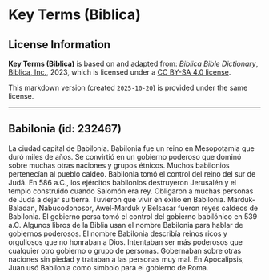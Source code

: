 # Key Terms (Biblica)

## License Information

**Key Terms (Biblica)** is based on and adapted from: _Biblica Bible Dictionary_, [Biblica, Inc.](https://www.biblica.com/), 2023, which is licensed under a [CC BY-SA 4.0 license](https://creativecommons.org/licenses/by-sa/4.0/legalcode.en).

This markdown version (created `2025-10-20`) is provided under the same license.



--------------------------------

## Babilonia (id: 232467)

La ciudad capital de Babilonia. Babilonia fue un reino en Mesopotamia que duró miles de años. Se convirtió en un gobierno poderoso que dominó sobre muchas otras naciones y grupos étnicos. Muchos babilonios pertenecían al pueblo caldeo. Babilonia tomó el control del reino del sur de Judá. En 586 a.C., los ejércitos babilonios destruyeron Jerusalén y el templo construido cuando Salomón era rey. Obligaron a muchas personas de Judá a dejar su tierra. Tuvieron que vivir en exilio en Babilonia. Marduk\-Baladan, Nabucodonosor, Awel\-Marduk y Belsasar fueron reyes caldeos de Babilonia. El gobierno persa tomó el control del gobierno babilónico en 539 a.C. Algunos libros de la Biblia usan el nombre Babilonia para hablar de gobiernos poderosos. El nombre Babilonia describía reinos ricos y orgullosos que no honraban a Dios. Intentaban ser más poderosos que cualquier otro gobierno o grupo de personas. Gobernaban sobre otras naciones sin piedad y trataban a las personas muy mal. En Apocalipsis, Juan usó Babilonia como símbolo para el gobierno de Roma.


